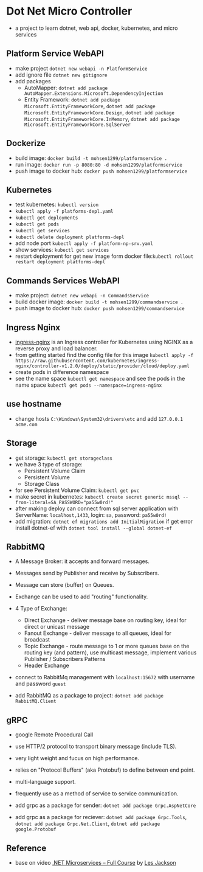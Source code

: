# Dot Net Micro Controller

- a project to learn dotnet, web api, docker, kubernetes, and micro services

## Platform Service WebAPI

- make project `dotnet new webapi -n PlatformService`
- add ignore file `dotnet new gitignore`
- add packages
  - AutoMapper: `dotnet add package AutoMapper.Extensions.Microsoft.DependencyInjection`
  - Entity Framework: `dotnet add package Microsoft.EntityFrameworkCore`, `dotnet add package Microsoft.EntityFrameworkCore.Design`, `dotnet add package Microsoft.EntityFrameworkCore.InMemory`, `dotnet add package Microsoft.EntityFrameworkCore.SqlServer`

## Dockerize

- build image: `docker build -t mohsen1299/platformservice .`
- run image: `docker run -p 8080:80 -d mohsen1299/platformservice`
- push image to docker hub: `docker push mohsen1299/platformservice`

## Kubernetes

- test kubernetes: `kubectl version`
- `kubectl apply -f platforms-depl.yaml`
- `kubectl get deployments`
- `kubectl get pods`
- `kubectl get services`
- `kubectl delete deployment platforms-depl`
- add node port `kubectl apply -f platform-np-srv.yaml`
- show services: `kubectl get services`
- restart deployment for get new image form docker file:`kubectl rollout restart deployment platforms-depl`

## Commands Services WebAPI

- make project: `dotnet new webapi -n CommandsService`
- build docker image: `docker build -t mohsen1299/commandservice .`
- push image to docker hub: `docker push mohsen1299/commandservice`

## Ingress Nginx

- [ingress-nginx](https://github.com/kubernetes/ingress-nginx) is an Ingress controller for Kubernetes using NGINX as a reverse proxy and load balancer.
- from getting started find the config file for this image
`kubectl apply -f https://raw.githubusercontent.com/kubernetes/ingress-nginx/controller-v1.2.0/deploy/static/provider/cloud/deploy.yaml`
- create pods in difference namespace
- see the name space `kubectl get namespace` and see the pods in the name space `kubectl get pods --namespace=ingress-nginx`

## use hostname

- change hosts `C:\Windows\System32\drivers\etc` and add `127.0.0.1 acme.com`

## Storage

- get storage: `kubectl get storageclass`
- we have 3 type of storage:
  - Persistent Volume Claim
  - Persistent Volume
  - Storage Class
- for see Persistent Volume Claim: `kubectl get pvc`
- make secret in kubernetes: `kubectl create secret generic mssql --from-literal=SA_PASSWORD="pa55w0rd!"`
- after making deploy can connect from sql server application with ServerName: `localhost,1433`, login: `sa`, password: `pa55w0rd!`
- add migration: `dotnet ef migrations add InitialMigration` if get error install dotnet-ef with `dotnet tool install --global dotnet-ef`

## RabbitMQ

- A Message Broker: it accepts and forward messages.
- Messages send by Publisher and receive by Subscribers.
- Message can store (buffer) on Queues.
- Exchange can be used to add "routing" functionality.
- 4 Type of Exchange:
  - Direct Exchange - deliver message base on routing key, ideal for direct or unicast message
  - Fanout Exchange - deliver message to all queues, ideal for broadcast
  - Topic Exchange - route message to 1 or more queues base on the routing key (and pattern), use multicast message, implement various Publisher / Subscribers Patterns
  - Header Exchange

- connect to RabbitMq management with `localhost:15672` with username and password `guest`

- add RabbitMQ as a package to project: `dotnet add package RabbitMQ.Client`

## gRPC

- google Remote Procedural Call
- use HTTP/2 protocol to transport binary message (include TLS).
- very light weight and fucus on high performance.
- relies on "Protocol Buffers" (aka Protobuf) to define between end point.
- multi-language support.
- frequently use as a method of service to service communication.

- add grpc as a package for sender: `dotnet add package Grpc.AspNetCore`
- add grpc as a package for reciever: `dotnet add package Grpc.Tools`, `dotnet add package Grpc.Net.Client`, `dotnet add package google.Protobuf`

## Reference

- base on video [.NET Microservices – Full Course](https://youtu.be/DgVjEo3OGBI) by [Les Jackson](https://www.youtube.com/c/binarythistle)
